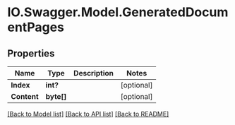 # IO.Swagger.Model.GeneratedDocumentPages
## Properties

Name | Type | Description | Notes
------------ | ------------- | ------------- | -------------
**Index** | **int?** |  | [optional] 
**Content** | **byte[]** |  | [optional] 

[[Back to Model list]](../README.md#documentation-for-models) [[Back to API list]](../README.md#documentation-for-api-endpoints) [[Back to README]](../README.md)

